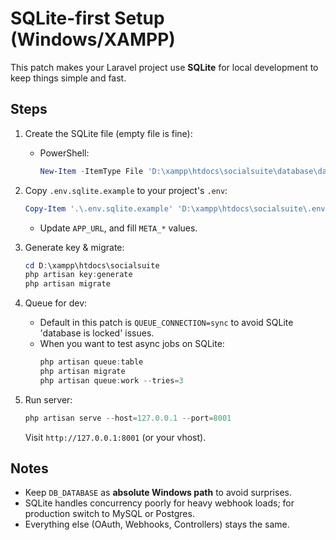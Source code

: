 # SQLite-first Setup (Windows/XAMPP)

This patch makes your Laravel project use **SQLite** for local development to keep things simple and fast.

## Steps

1) Create the SQLite file (empty file is fine):
   - PowerShell:
     ```powershell
     New-Item -ItemType File 'D:\xampp\htdocs\socialsuite\database\database.sqlite' -Force | Out-Null
     ```

2) Copy `.env.sqlite.example` to your project's `.env`:
   ```powershell
   Copy-Item '.\.env.sqlite.example' 'D:\xampp\htdocs\socialsuite\.env' -Force
   ```
   - Update `APP_URL`, and fill `META_*` values.

3) Generate key & migrate:
   ```powershell
   cd D:\xampp\htdocs\socialsuite
   php artisan key:generate
   php artisan migrate
   ```

4) Queue for dev:
   - Default in this patch is `QUEUE_CONNECTION=sync` to avoid SQLite 'database is locked' issues.
   - When you want to test async jobs on SQLite:
     ```powershell
     php artisan queue:table
     php artisan migrate
     php artisan queue:work --tries=3
     ```

5) Run server:
   ```powershell
   php artisan serve --host=127.0.0.1 --port=8001
   ```
   Visit `http://127.0.0.1:8001` (or your vhost).

## Notes

- Keep `DB_DATABASE` as **absolute Windows path** to avoid surprises.
- SQLite handles concurrency poorly for heavy webhook loads; for production switch to MySQL or Postgres.
- Everything else (OAuth, Webhooks, Controllers) stays the same.
